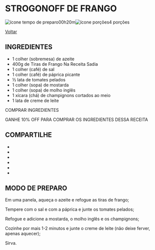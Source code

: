 # STROGONOFF DE FRANGO

![ícone tempo de preparo](https://www.sadia.com.br/assets/images/icon-time.png)00h20m![ícone porções](https://www.sadia.com.br/assets/images/icon-portions.png)4 porções

[Voltar](https://www.sadia.com.br/receitas/)

## INGREDIENTES

- 1 colher (sobremesa) de azeite
- 400g de Tiras de Frango Na Receita Sadia
- 1 colher (café) de sal
- 1 colher (café) de páprica picante
- ½ lata de tomates pelados
- 1 colher (sopa) de mostarda
- 1 colher (sopa) de molho inglês
- 1 xícara (chá) de champignons cortados ao meio
- 1 lata de creme de leite

COMPRAR INGREDIENTES

GANHE 10% OFF PARA COMPRAR OS INGREDIENTES DESSA RECEITA

## COMPARTILHE

- 
- 
- 
- 
- 
- 

## MODO DE PREPARO

Em uma panela, aqueça o azeite e refogue as tiras de frango;

Tempere com o sal e com a páprica e junte os tomates pelados;

Refogue e adicione a mostarda, o molho inglês e os champignons;

Cozinhe por mais 1-2 minutos e junte o creme de leite (não deixe ferver, apenas aquecer);

Sirva.
